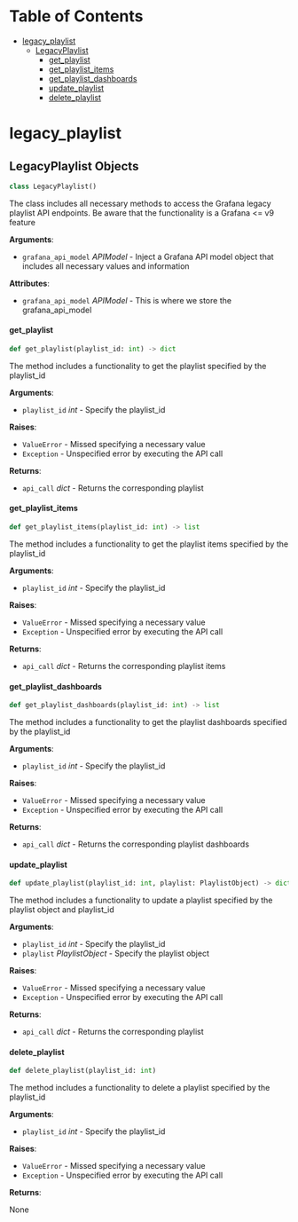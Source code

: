 # Table of Contents

* [legacy\_playlist](#legacy_playlist)
  * [LegacyPlaylist](#legacy_playlist.LegacyPlaylist)
    * [get\_playlist](#legacy_playlist.LegacyPlaylist.get_playlist)
    * [get\_playlist\_items](#legacy_playlist.LegacyPlaylist.get_playlist_items)
    * [get\_playlist\_dashboards](#legacy_playlist.LegacyPlaylist.get_playlist_dashboards)
    * [update\_playlist](#legacy_playlist.LegacyPlaylist.update_playlist)
    * [delete\_playlist](#legacy_playlist.LegacyPlaylist.delete_playlist)

<a id="legacy_playlist"></a>

# legacy\_playlist

<a id="legacy_playlist.LegacyPlaylist"></a>

## LegacyPlaylist Objects

```python
class LegacyPlaylist()
```

The class includes all necessary methods to access the Grafana legacy playlist API endpoints.  Be aware that the functionality is a Grafana <= v9 feature

**Arguments**:

- `grafana_api_model` _APIModel_ - Inject a Grafana API model object that includes all necessary values and information
  

**Attributes**:

- `grafana_api_model` _APIModel_ - This is where we store the grafana_api_model

<a id="legacy_playlist.LegacyPlaylist.get_playlist"></a>

#### get\_playlist

```python
def get_playlist(playlist_id: int) -> dict
```

The method includes a functionality to get the playlist specified by the playlist_id

**Arguments**:

- `playlist_id` _int_ - Specify the playlist_id
  

**Raises**:

- `ValueError` - Missed specifying a necessary value
- `Exception` - Unspecified error by executing the API call
  

**Returns**:

- `api_call` _dict_ - Returns the corresponding playlist

<a id="legacy_playlist.LegacyPlaylist.get_playlist_items"></a>

#### get\_playlist\_items

```python
def get_playlist_items(playlist_id: int) -> list
```

The method includes a functionality to get the playlist items specified by the playlist_id

**Arguments**:

- `playlist_id` _int_ - Specify the playlist_id
  

**Raises**:

- `ValueError` - Missed specifying a necessary value
- `Exception` - Unspecified error by executing the API call
  

**Returns**:

- `api_call` _dict_ - Returns the corresponding playlist items

<a id="legacy_playlist.LegacyPlaylist.get_playlist_dashboards"></a>

#### get\_playlist\_dashboards

```python
def get_playlist_dashboards(playlist_id: int) -> list
```

The method includes a functionality to get the playlist dashboards specified by the playlist_id

**Arguments**:

- `playlist_id` _int_ - Specify the playlist_id
  

**Raises**:

- `ValueError` - Missed specifying a necessary value
- `Exception` - Unspecified error by executing the API call
  

**Returns**:

- `api_call` _dict_ - Returns the corresponding playlist dashboards

<a id="legacy_playlist.LegacyPlaylist.update_playlist"></a>

#### update\_playlist

```python
def update_playlist(playlist_id: int, playlist: PlaylistObject) -> dict
```

The method includes a functionality to update a playlist specified by the playlist object and playlist_id

**Arguments**:

- `playlist_id` _int_ - Specify the playlist_id
- `playlist` _PlaylistObject_ - Specify the playlist object
  

**Raises**:

- `ValueError` - Missed specifying a necessary value
- `Exception` - Unspecified error by executing the API call
  

**Returns**:

- `api_call` _dict_ - Returns the corresponding playlist

<a id="legacy_playlist.LegacyPlaylist.delete_playlist"></a>

#### delete\_playlist

```python
def delete_playlist(playlist_id: int)
```

The method includes a functionality to delete a playlist specified by the playlist_id

**Arguments**:

- `playlist_id` _int_ - Specify the playlist_id
  

**Raises**:

- `ValueError` - Missed specifying a necessary value
- `Exception` - Unspecified error by executing the API call
  

**Returns**:

  None

